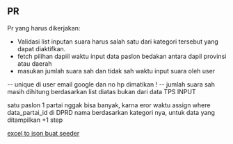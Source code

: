 ## PR

Pr yang harus dikerjakan:

- Validasi list inputan suara harus salah satu dari kategori tersebut yang dapat diaktifkan.
- fetch pilihan dapiil waktu input data paslon bedakan antara dapil provinsi atau daerah
- masukan jumlah suara sah dan tidak sah waktu input suara oleh user

-- unique di user email google dan no hp dimatikan !
-- jumlah suara sah masih dihitung berdasarkan list diatas bukan dari data TPS INPUT


satu paslon 1 partai nggak bisa banyak, karna eror waktu assign where data_partai_id
di DPRD nama berdasarkan kategori nya, untuk data yang ditampilkan +1 step

[excel to json buat seeder](https://codebeautify.org/excel-to-json)
